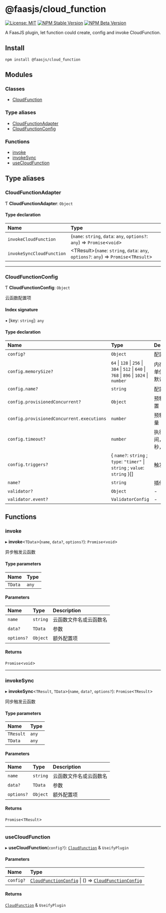 # @faasjs/cloud_function

[![License: MIT](https://img.shields.io/npm/l/@faasjs/cloud_function.svg)](https://github.com/faasjs/faasjs/blob/main/packages/faasjs/cloud_function/LICENSE)
[![NPM Stable Version](https://img.shields.io/npm/v/@faasjs/cloud_function/stable.svg)](https://www.npmjs.com/package/@faasjs/cloud_function)
[![NPM Beta Version](https://img.shields.io/npm/v/@faasjs/cloud_function/beta.svg)](https://www.npmjs.com/package/@faasjs/cloud_function)

A FaasJS plugin, let function could create, config and invoke CloudFunction.

## Install

    npm install @faasjs/cloud_function

## Modules

### Classes

- [CloudFunction](classes/CloudFunction.md)

### Type aliases

- [CloudFunctionAdapter](modules.md#cloudfunctionadapter)
- [CloudFunctionConfig](modules.md#cloudfunctionconfig)

### Functions

- [invoke](modules.md#invoke)
- [invokeSync](modules.md#invokesync)
- [useCloudFunction](modules.md#usecloudfunction)

## Type aliases

### CloudFunctionAdapter

Ƭ **CloudFunctionAdapter**: `Object`

#### Type declaration

| Name | Type |
| :------ | :------ |
| `invokeCloudFunction` | (`name`: `string`, `data`: `any`, `options?`: `any`) => `Promise`<`void`\> |
| `invokeSyncCloudFunction` | <TResult\>(`name`: `string`, `data`: `any`, `options?`: `any`) => `Promise`<`TResult`\> |

___

### CloudFunctionConfig

Ƭ **CloudFunctionConfig**: `Object`

云函数配置项

#### Index signature

▪ [key: `string`]: `any`

#### Type declaration

| Name | Type | Description |
| :------ | :------ | :------ |
| `config?` | `Object` | 配置项 |
| `config.memorySize?` | ``64`` \| ``128`` \| ``256`` \| ``384`` \| ``512`` \| ``640`` \| ``768`` \| ``896`` \| ``1024`` \| `number` | 内存大小，单位为MB，默认 64 |
| `config.name?` | `string` | 配置名称 |
| `config.provisionedConcurrent?` | `Object` | 预制并发配置 |
| `config.provisionedConcurrent.executions` | `number` | 预制并发数量 |
| `config.timeout?` | `number` | 执行超时时间，单位为秒，默认 30 |
| `config.triggers?` | { `name?`: `string` ; `type`: ``"timer"`` \| `string` ; `value`: `string`  }[] | 触发器配置 |
| `name?` | `string` | 插件名称 |
| `validator?` | `Object` | - |
| `validator.event?` | `ValidatorConfig` | - |

## Functions

### invoke

▸ **invoke**<`TData`\>(`name`, `data?`, `options?`): `Promise`<`void`\>

异步触发云函数

#### Type parameters

| Name | Type |
| :------ | :------ |
| `TData` | `any` |

#### Parameters

| Name | Type | Description |
| :------ | :------ | :------ |
| `name` | `string` | 云函数文件名或云函数名 |
| `data?` | `TData` | 参数 |
| `options?` | `Object` | 额外配置项 |

#### Returns

`Promise`<`void`\>

___

### invokeSync

▸ **invokeSync**<`TResult`, `TData`\>(`name`, `data?`, `options?`): `Promise`<`TResult`\>

同步触发云函数

#### Type parameters

| Name | Type |
| :------ | :------ |
| `TResult` | `any` |
| `TData` | `any` |

#### Parameters

| Name | Type | Description |
| :------ | :------ | :------ |
| `name` | `string` | 云函数文件名或云函数名 |
| `data?` | `TData` | 参数 |
| `options?` | `Object` | 额外配置项 |

#### Returns

`Promise`<`TResult`\>

___

### useCloudFunction

▸ **useCloudFunction**(`config?`): [`CloudFunction`](classes/CloudFunction.md) & `UseifyPlugin`

#### Parameters

| Name | Type |
| :------ | :------ |
| `config?` | [`CloudFunctionConfig`](modules.md#cloudfunctionconfig) \| () => [`CloudFunctionConfig`](modules.md#cloudfunctionconfig) |

#### Returns

[`CloudFunction`](classes/CloudFunction.md) & `UseifyPlugin`
